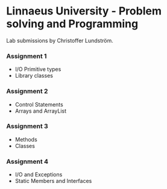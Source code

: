 # Linnaeus University - Problem solving and Programming

Lab submissions by Christoffer Lundström.


### Assignment 1

- I/O Primitive types
- Library classes

### Assignment 2

- Control Statements
- Arrays and ArrayList

### Assignment 3
- Methods
- Classes

### Assignment 4

- I/O and Exceptions
- Static Members and Interfaces